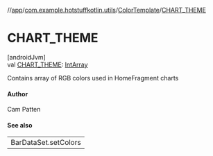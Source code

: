 //[app](../../../index.md)/[com.example.hotstuffkotlin.utils](../index.md)/[ColorTemplate](index.md)/[CHART_THEME](-c-h-a-r-t_-t-h-e-m-e.md)

# CHART_THEME

[androidJvm]\
val [CHART_THEME](-c-h-a-r-t_-t-h-e-m-e.md): [IntArray](https://kotlinlang.org/api/latest/jvm/stdlib/kotlin/-int-array/index.html)

Contains array of RGB colors used in HomeFragment charts

#### Author

Cam Patten

#### See also

| |
|---|
| BarDataSet.setColors |
